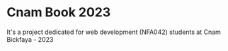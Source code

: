 # Cnam Book 2023
It's a project dedicated for web development (NFA042) students at Cnam Bickfaya - 2023
